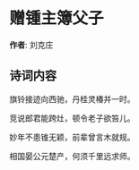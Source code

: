 # 赠锺主簿父子

**作者**: 刘克庄

## 诗词内容

旗铃接迹向西驰，丹桂灵椿并一时。

竞说郎君能跨灶，顿令老子欲笞儿。

妙年不患锥无颖，前辈曾言木就规。

相国晏公元楚产，何须千里远求师。


